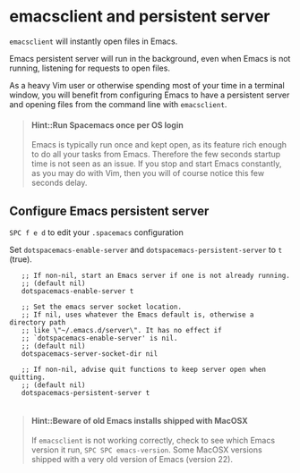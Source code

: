 # emacsclient and persistent server

`emacsclient` will instantly open files in Emacs.

Emacs persistent server will run in the background, even when Emacs is not running, listening for requests to open files.

As a heavy Vim user or otherwise spending most of your time in a terminal window, you will benefit from configuring Emacs to have a persistent server and opening files from the command line with `emacsclient`.

> #### Hint::Run Spacemacs once per OS login
> Emacs is typically run once and kept open, as its feature rich enough to do all your tasks from Emacs.  Therefore the few seconds startup time is not seen as an issue.  If you stop and start Emacs constantly, as you may do with Vim, then you will of course notice this few seconds delay.

## Configure Emacs persistent server

`SPC f e d` to edit your `.spacemacs` configuration

Set `dotspacemacs-enable-server` and `dotspacemacs-persistent-server` to `t` (true).

```elisp
   ;; If non-nil, start an Emacs server if one is not already running.
   ;; (default nil)
   dotspacemacs-enable-server t

   ;; Set the emacs server socket location.
   ;; If nil, uses whatever the Emacs default is, otherwise a directory path
   ;; like \"~/.emacs.d/server\". It has no effect if
   ;; `dotspacemacs-enable-server' is nil.
   ;; (default nil)
   dotspacemacs-server-socket-dir nil

   ;; If non-nil, advise quit functions to keep server open when quitting.
   ;; (default nil)
   dotspacemacs-persistent-server t


```


> #### Hint::Beware of old Emacs installs shipped with MacOSX
> If `emacsclient` is not working correctly, check to see which Emacs version it run, `SPC SPC emacs-version`.  Some MacOSX versions shipped with a very old version of Emacs (version 22).
